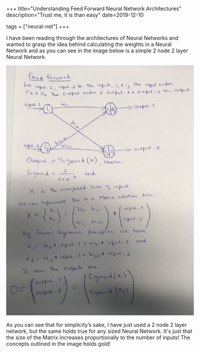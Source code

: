 +++
title="Understanding Feed Forward Neural Network Architectures"
description="Trust me, it is than easy"
date=2019-12-10

tags = ["neural-net"]
+++

I have been reading through the architectures of Neural Networks and wanted to grasp the idea behind calculating the weights in a Neural Network and as you 
can see in the image below is a simple 2 node 2 layer Neural Network.

![Feed Forward Neural Network](/images/math-feed-forward-neural-network.jpg)

As you can see that for simplicity’s sake, I have just used a 2 node 2 layer network, but the same holds true for any sized Neural Network. It's just that 
the size of the Matrix increases proportionally to the number of inputs! The concepts outlined in the image holds gold!